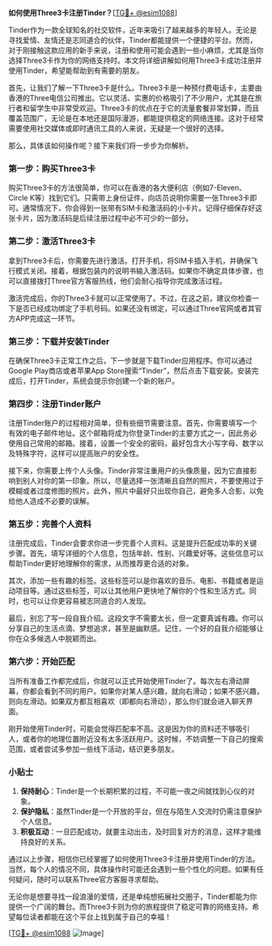 **如何使用Three3卡注册Tinder？**[[TG💪+ @esim1088](https://t.me/s/esim1088)]

Tinder作为一款全球知名的社交软件，近年来吸引了越来越多的年轻人。无论是寻找爱情、友情还是志同道合的伙伴，Tinder都能提供一个便捷的平台。然而，对于刚接触这款应用的新手来说，注册和使用可能会遇到一些小麻烦，尤其是当你选择Three3卡作为你的网络支持时。本文将详细讲解如何用Three3卡成功注册并使用Tinder，希望能帮助到有需要的朋友。

首先，让我们了解一下Three3卡是什么。Three3卡是一种预付费电话卡，主要由香港的Three电信公司推出。它以灵活、实惠的价格吸引了不少用户，尤其是在旅行者和留学生中非常受欢迎。Three3卡的优点在于它的流量套餐非常划算，而且覆盖范围广，无论是在本地还是国际漫游，都能提供稳定的网络连接。这对于经常需要使用社交媒体或即时通讯工具的人来说，无疑是一个很好的选择。

那么，具体该如何操作呢？接下来我们将一步步为你解析。

### 第一步：购买Three3卡

购买Three3卡的方法很简单，你可以在香港的各大便利店（例如7-Eleven、Circle K等）找到它们。只需带上身份证件，向店员说明你需要一张Three3卡即可。通常情况下，你会得到一张带有SIM卡和激活码的小卡片。记得仔细保存好这张卡片，因为激活码是后续注册过程中必不可少的一部分。

### 第二步：激活Three3卡

拿到Three3卡后，你需要先进行激活。打开手机，将SIM卡插入手机，并确保飞行模式关闭。接着，根据包装内的说明书输入激活码。如果你不确定具体步骤，也可以直接拨打Three官方客服热线，他们会耐心指导你完成激活过程。

激活完成后，你的Three3卡就可以正常使用了。不过，在这之前，建议你检查一下是否已经成功绑定了手机号码。如果还没有绑定，可以通过Three官网或者其官方APP完成这一环节。

### 第三步：下载并安装Tinder

在确保Three3卡正常工作之后，下一步就是下载Tinder应用程序。你可以通过Google Play商店或者苹果App Store搜索“Tinder”，然后点击下载安装。安装完成后，打开Tinder，系统会提示你创建一个新的账户。

### 第四步：注册Tinder账户

注册Tinder账户的过程相对简单，但有些细节需要注意。首先，你需要填写一个有效的电子邮件地址。这个邮箱将成为你登录Tinder的主要方式之一，因此务必使用自己常用的邮箱。接着，设置一个安全的密码，最好包含大小写字母、数字以及特殊字符，这样可以提高账户的安全性。

接下来，你需要上传个人头像。Tinder非常注重用户的头像质量，因为它直接影响到别人对你的第一印象。所以，尽量选择一张清晰且自然的照片，不要使用过于模糊或者过度修图的照片。此外，照片中最好只出现你自己，避免多人合影，以免给他人造成不必要的误解。

### 第五步：完善个人资料

注册完成后，Tinder会要求你进一步完善个人资料。这是提升匹配成功率的关键步骤。首先，填写详细的个人信息，包括年龄、性别、兴趣爱好等。这些信息可以帮助Tinder更好地理解你的需求，从而推荐更合适的对象。

其次，添加一些有趣的标签。这些标签可以是你喜欢的音乐、电影、书籍或者是运动项目等。通过这些标签，可以让其他用户更快地了解你的个性和生活方式。同时，也可以让你更容易被志同道合的人发现。

最后，别忘了写一段自我介绍。这段文字不需要太长，但一定要真诚有趣。你可以分享自己的生活点滴、梦想追求，甚至是幽默感。记住，一个好的自我介绍能够让你在众多候选人中脱颖而出。

### 第六步：开始匹配

当所有准备工作都完成后，你就可以正式开始使用Tinder了。每次左右滑动屏幕，你都会看到不同的用户。如果你对某人感兴趣，就向右滑动；如果不感兴趣，则向左滑动。如果双方都互相喜欢（即都向右滑动），那么你们就会进入聊天界面。

刚开始使用Tinder时，可能会觉得匹配率不高。这是因为你的资料还不够吸引人，或者你的地理位置附近没有太多活跃用户。这时候，不妨调整一下自己的搜索范围，或者尝试多参加一些线下活动，结识更多朋友。

### 小贴士

1. **保持耐心**：Tinder是一个长期积累的过程，不可能一夜之间就找到心仪的对象。
2. **保护隐私**：虽然Tinder是一个开放的平台，但在与陌生人交流时仍需注意保护个人信息。
3. **积极互动**：一旦匹配成功，就要主动出击，及时回复对方的消息，这样才能维持良好的关系。

通过以上步骤，相信你已经掌握了如何使用Three3卡注册并使用Tinder的方法。当然，每个人的情况不同，具体操作时可能还会遇到一些个性化的问题。如果有任何疑问，随时可以联系Three官方客服寻求帮助。

无论你是想要寻找一段浪漫的爱情，还是单纯想拓展社交圈子，Tinder都能为你提供一个广阔的舞台。而Three3卡则为你的旅程提供了稳定可靠的网络支持。希望每位读者都能在这个平台上找到属于自己的幸福！

[[TG💪+ @esim1088](https://t.me/s/esim1088) ![Image](https://i.postimg.cc/4NQfJmqS/Snipaste-2025-05-13-00-14-12.png)]